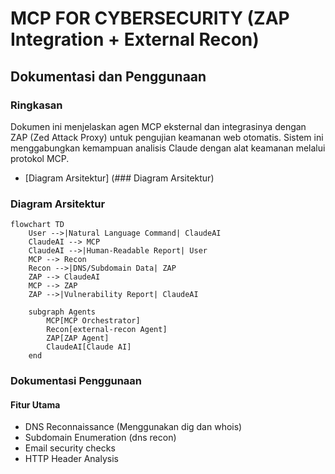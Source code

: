# MCP FOR CYBERSECURITY (ZAP Integration + External Recon)

## Dokumentasi dan Penggunaan

### Ringkasan
Dokumen ini menjelaskan agen MCP eksternal dan integrasinya dengan ZAP (Zed Attack Proxy) untuk pengujian keamanan web otomatis. Sistem ini menggabungkan kemampuan analisis Claude dengan alat keamanan melalui protokol MCP.
- [Diagram Arsitektur] (### Diagram Arsitektur)


### Diagram Arsitektur
```mermaid
flowchart TD
    User -->|Natural Language Command| ClaudeAI
    ClaudeAI --> MCP
    ClaudeAI -->|Human-Readable Report| User
    MCP --> Recon
    Recon -->|DNS/Subdomain Data| ZAP
    ZAP --> ClaudeAI
    MCP --> ZAP
    ZAP -->|Vulnerability Report| ClaudeAI

    subgraph Agents
        MCP[MCP Orchestrator]
        Recon[external-recon Agent]
        ZAP[ZAP Agent]
        ClaudeAI[Claude AI]
    end
```
### Dokumentasi Penggunaan
#### Fitur Utama
* DNS Reconnaissance (Menggunakan dig dan whois)
* Subdomain Enumeration (dns recon)
* Email security checks
* HTTP Header Analysis
